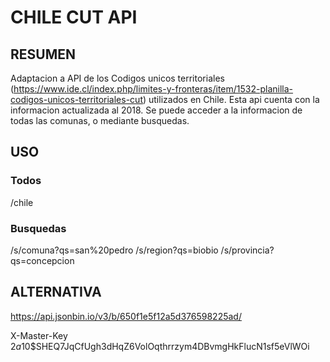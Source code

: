 # CHILE CUT API

## RESUMEN
Adaptacion a API de los Codigos unicos territoriales (https://www.ide.cl/index.php/limites-y-fronteras/item/1532-planilla-codigos-unicos-territoriales-cut) utilizados en Chile.
Esta api cuenta con la informacion actualizada al 2018. 
Se puede acceder a la informacion de todas las comunas, o mediante busquedas.

## USO

### Todos
/chile 

### Busquedas
/s/comuna?qs=san%20pedro
/s/region?qs=biobio
/s/provincia?qs=concepcion


## ALTERNATIVA

https://api.jsonbin.io/v3/b/650f1e5f12a5d376598225ad/

X-Master-Key
$2a$10$SHEQ7JqCfUgh3dHqZ6VolOqthrrzym4DBvmgHkFlucN1sf5eVlWOi
